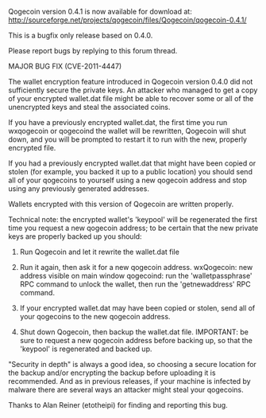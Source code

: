 Qogecoin version 0.4.1 is now available for download at:
http://sourceforge.net/projects/qogecoin/files/Qogecoin/qogecoin-0.4.1/

This is a bugfix only release based on 0.4.0.

Please report bugs by replying to this forum thread.

MAJOR BUG FIX  (CVE-2011-4447)

The wallet encryption feature introduced in Qogecoin version 0.4.0 did not sufficiently secure the private keys. An attacker who
managed to get a copy of your encrypted wallet.dat file might be able to recover some or all of the unencrypted keys and steal the
associated coins.

If you have a previously encrypted wallet.dat, the first time you run wxqogecoin or qogecoind the wallet will be rewritten, Qogecoin will
shut down, and you will be prompted to restart it to run with the new, properly encrypted file.

If you had a previously encrypted wallet.dat that might have been copied or stolen (for example, you backed it up to a public
location) you should send all of your qogecoins to yourself using a new qogecoin address and stop using any previously generated addresses.

Wallets encrypted with this version of Qogecoin are written properly.

Technical note: the encrypted wallet's 'keypool' will be regenerated the first time you request a new qogecoin address; to be certain that the
new private keys are properly backed up you should:

1. Run Qogecoin and let it rewrite the wallet.dat file

2. Run it again, then ask it for a new qogecoin address.
wxQogecoin: new address visible on main window
qogecoind: run the 'walletpassphrase' RPC command to unlock the wallet,  then run the 'getnewaddress' RPC command.

3. If your encrypted wallet.dat may have been copied or stolen, send all of your qogecoins to the new qogecoin address.

4. Shut down Qogecoin, then backup the wallet.dat file.
IMPORTANT: be sure to request a new qogecoin address before backing up, so that the 'keypool' is regenerated and backed up.

"Security in depth" is always a good idea, so choosing a secure location for the backup and/or encrypting the backup before uploading it is recommended. And as in previous releases, if your machine is infected by malware there are several ways an attacker might steal your qogecoins.

Thanks to Alan Reiner (etotheipi) for finding and reporting this bug.
